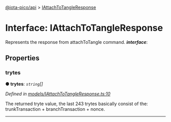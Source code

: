 [@iota-pico/api](../README.md) > [IAttachToTangleResponse](../interfaces/iattachtotangleresponse.md)



# Interface: IAttachToTangleResponse


Represents the response from attachToTangle command.
*__interface__*: 



## Properties
<a id="trytes"></a>

###  trytes

**●  trytes**:  *`string`[]* 

*Defined in [models/IAttachToTangleResponse.ts:10](https://github.com/iotaeco/iota-pico-api/blob/73d3e3b/src/models/IAttachToTangleResponse.ts#L10)*



The returned tryte value, the last 243 trytes basically consist of the: trunkTransaction + branchTransaction + nonce.




___


